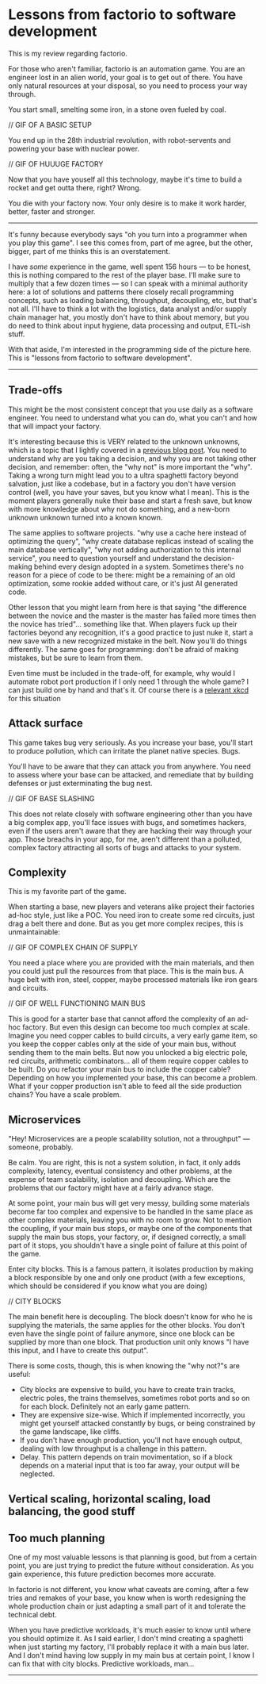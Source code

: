 # Lessons from factorio to software development

This is my review regarding factorio.

For those who aren't familiar, factorio is an automation game. You are an engineer lost in an alien world, your goal is to get out of there. You have only natural resources at your disposal, so you need to process your way through.

You start small, smelting some iron, in a stone oven fueled by coal.

// GIF OF A BASIC SETUP

You end up in the 28th industrial revolution, with robot-servents and powering your base with nuclear power.

// GIF OF HUUUGE FACTORY

Now that you have youself all this technology, maybe it's time to build a rocket and get outta there, right? Wrong.

You die with your factory now. Your only desire is to make it work harder, better, faster and stronger.

---

It's funny because everybody says "oh you turn into a programmer when you play this game". I see this comes from, part of me agree, but the other, bigger, part of me thinks this is an  overstatement.

I have _some_ experience in the game, well spent 156 hours — to be honest, this is nothing compared to the rest of the player base. I'll make sure to multiply that a few dozen times — so I can speak with a minimal authority here: a lot of solutions and patterns there closely recall programming concepts, such as loading balancing, throughput, decoupling, etc, but that's not all. I'll have to think a lot with the logistics, data analyst and/or supply chain manager hat, you mostly don't have to think about memory, but you do need to think about input hygiene, data processing and output, ETL-ish stuff.

With that aside, I'm interested in the programming side of the picture here. This is "lessons from factorio to software development".

---

## Trade-offs

This might be the most consistent concept that you use daily as a software engineer. You need to understand what you can do, what you can't and how that will impact your factory.

It's interesting because this is VERY related to the unknown unknowns, which is a topic that I lightly covered in a [previous blog post](https://denis.my/blog/posts/what%20is%20up%20with%20overengineering%3F.md#:~:text=The%20unknown%20unknowns). You need to understand why are you taking a decision, and why you are not taking other decision, and remember: often, the "why not" is more important the "why". Taking a wrong turn might lead you to a ultra spaghetti factory beyond salvation, just like a codebase, but in a factory you don't have version control (well, you have your saves, but you know what I mean). This is the moment players generally nuke their base and start a fresh save, but know with more knowledge about why not do something, and a new-born unknown unknown turned into a known known.

The same applies to software projects. "why use a cache here instead of optimizing the query", "why create database replicas instead of scaling the main database vertically", "why not adding authorization to this internal service", you need to question yourself and understand the decision-making behind every design adopted in a system. Sometimes there's no reason for a piece of code to be there: might be a remaining of an old optimization, some rookie added without care, or it's just AI generated code.

Other lesson that you might learn from here is that saying "the difference between the novice and the master is the master has failed more times then the novice has tried"... something like that. When players fuck up their factories beyond any recognition, it's a good practice to just nuke it, start a new save with a new recognized mistake in the belt. Now you'll do things differently. The same goes for programming: don't be afraid of making mistakes, but be sure to learn from them.

Even time must be included in the trade-off, for example, why would I automate robot port production if I only need 1 through the whole game? I can just build one by hand and that's it. Of course there is a [relevant xkcd](https://xkcd.com/1205/) for this situation

## Attack surface

This game takes bug very seriously. As you increase your base, you'll start to produce pollution, which can irritate the planet native species. Bugs. 

You'll have to be aware that they can attack you from anywhere. You need to assess where your base can be attacked, and remediate that by building defenses or just exterminating the bug nest.

// GIF OF BASE SLASHING

This does not relate closely with software engineering other than you have a big complex app, you'll face issues with bugs, and sometimes hackers, even if the users aren't aware that they are hacking their way through your app. Those breachs in your app, for me, aren't different than a polluted, complex factory attracting all sorts of bugs and attacks to your system.

## Complexity

This is my favorite part of the game.

When starting a base, new players and veterans alike project their factories ad-hoc style, just like a POC. You need iron to create some red circuits, just drag a belt there and done. But as you get more complex recipes, this is unmaintainable:

// GIF OF COMPLEX CHAIN OF SUPPLY

You need a place where you are provided with the main materials, and then you could just pull the resources from that place. This is the main bus. A huge belt with iron, steel, copper, maybe processed materials like iron gears and circuits.

// GIF OF WELL FUNCTIONING MAIN BUS

This is good for a starter base that cannot afford the complexity of an ad-hoc factory. But even this design can become too much complex at scale. Imagine you need copper cables to build circuits, a very early game item, so you keep the copper cables only at the side of your main bus, without sending them to the main belts. But now you unlocked a big electric pole, red circuits, arithmetic combinators... all of them require copper cables to be built. Do you refactor your main bus to include the copper cable? Depending on how you implemented your base, this can become a problem. What if your copper production isn't able to feed all the side production chains? You have a scale problem.

## Microservices

"Hey! Microservices are a people scalability solution, not a throughput" — someone, probably.

Be calm. You are right, this is not a system solution, in fact, it only adds complexity, latency, eventual consistency and other problems, at the expense of team scalability, isolation and decoupling. Which are the problems that our factory might have at a fairly advance stage.

At some point, your main bus will get very messy, building some materials become far too complex and expensive to be handled in the same place as other complex materials, leaving you with no room to grow. Not to mention the coupling, if your main bus stops, or maybe one of the components that supply the main bus stops, your factory, or, if designed correctly, a small part of it stops, you shouldn't have a single point of failure at this point of the game.

Enter city blocks. This is a famous pattern, it isolates production by making a block responsible by one and only one product (with a few exceptions, which should be considered if you know what you are doing)

// CITY BLOCKS

The main benefit here is decoupling. The block doesn't know for who he is supplying the materials, the same applies for the other blocks. You don't even have the single point of failure anymore, since one block can be supplied by more than one block. That production unit only knows "I have this input, and I have to create this output".

There is some costs, though, this is when knowing the "why not?"s are useful:

- City blocks are expensive to build, you have to create train tracks, electric poles, the trains themselves, sometimes robot ports and so on for each block. Definitely not an early game pattern.
- They are expensive size-wise. Which if implemented incorrectly, you might get yourself attacked constantly by bugs, or being constrained by the game landscape, like cliffs.
- If you don't have enough production, you'll not have enough output, dealing with low throughput is a challenge in this pattern.
- Delay. This pattern depends on train movimentation, so if a block depends on a material input that is too far away, your output will be neglected.

## Vertical scaling, horizontal scaling, load balancing, the good stuff


## Too much planning

One of my most valuable lessons is that planning is good, but from a certain point, you are just trying to predict the future without consideration. As you gain experience, this future prediction becomes more accurate.

In factorio is not different, you know what caveats are coming, after a few tries and remakes of your base, you know when is worth redesigning the whole production chain or just adapting a small part of it and tolerate the technical debt.

When you have predictive workloads, it's much easier to know until where you should optimize it. As I said earlier, I don't mind creating a spaghetti when just starting my factory, I'll probably replace it with a main bus later. And I don't mind having low supply in my main bus at certain point, I know I can fix that with city blocks. Predictive workloads, man...

---
